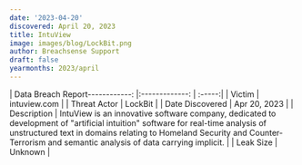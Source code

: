 ```yaml
---
date: '2023-04-20'
discovered: April 20, 2023
title: IntuView
image: images/blog/LockBit.png
author: Breachsense Support
draft: false
yearmonths: 2023/april
---
```


| Data Breach Report------------:     |:-------------:    | :-----:|
| Victim      | intuview.com      | 
| Threat Actor      | LockBit      | 
| Date Discovered      | Apr 20, 2023      | 
| Description      | IntuView is an innovative software company, dedicated to development of "artificial intuition" software for real-time analysis of unstructured text in domains relating to Homeland Security and Counter-Terrorism and semantic analysis of data carrying implicit.      | 
| Leak Size      | Unknown      | 

